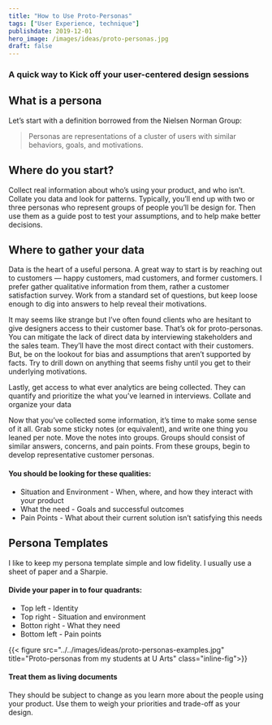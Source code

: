 ```yaml
---
title: "How to Use Proto-Personas"
tags: ["User Experience, technique"]
publishdate: 2019-12-01
hero_image: /images/ideas/proto-personas.jpg
draft: false
---
```


### A quick way to Kick off your user-centered design sessions<!--more-->

## What is a persona

Let’s start with a definition borrowed from the Nielsen Norman Group:

> Personas are representations of a cluster of users with similar behaviors, goals, and motivations.

## Where do you start?

Collect real information about who’s using your product, and who isn’t. Collate you data and look for patterns. Typically, you’ll end up with two or three personas who represent groups of people you’ll be design for. Then use them as a guide post to test your assumptions, and to help make better decisions.

## Where to gather your data

Data is the heart of a useful persona. A great way to start is by reaching out to customers — happy customers, mad customers, and former customers. I prefer gather qualitative information from them, rather a customer satisfaction survey. Work from a standard set of questions, but keep loose enough to dig into answers to help reveal their motivations.

It may seems like strange but I’ve often found clients who are hesitant to give designers access to their customer base. That’s ok for proto-personas. You can mitigate the lack of direct data by interviewing stakeholders and the sales team. They’ll have the most direct contact with their customers. But, be on the lookout for bias and assumptions that aren’t supported by facts. Try to drill down on anything that seems fishy until you get to their underlying motivations.

Lastly, get access to what ever analytics are being collected. They can quantify and prioritize the what you’ve learned in interviews.
Collate and organize your data

Now that you’ve collected some information, it’s time to make some sense of it all. Grab some sticky notes (or equivalent), and write one thing you leaned per note. Move the notes into groups. Groups should consist of similar answers, concerns, and pain points. From these groups, begin to develop representative customer personas.

#### You should be looking for these qualities:

- Situation and Environment - When, where, and how they interact with your product
- What the need - Goals and successful outcomes
- Pain Points - What about their current solution isn’t satisfying this needs

## Persona Templates

I like to keep my persona template simple and low fidelity. I usually use a sheet of paper and a Sharpie.

#### Divide your paper in to four quadrants:

- Top left - Identity
- Top right - Situation and environment
- Botton right - What they need
- Bottom left - Pain points

{{< figure src="../../images/ideas/proto-personas-examples.jpg" title="Proto-personas from my students at U Arts" class="inline-fig">}}

#### Treat them as living documents
They should be subject to change as you learn more about the people using your product. Use them to weigh your priorities and trade-off as your design.

